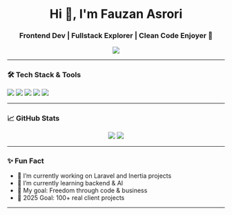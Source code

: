 <h1 align="center">Hi 👋, I'm Fauzan Asrori</h1>
<h3 align="center">Frontend Dev | Fullstack Explorer | Clean Code Enjoyer 🚀</h3>

<p align="center">
  <img src="https://readme-typing-svg.herokuapp.com?color=F7A41D&size=24&center=true&vCenter=true&lines=Passionate+Frontend+Developer;Lover+of+Clean+UI;Tech+and+Business+Explorer" />
</p>

---

### 🛠️ Tech Stack & Tools
<p align="left">
  <img src="https://img.shields.io/badge/Code-JavaScript-informational?style=flat&logo=javascript&logoColor=white" />
  <img src="https://img.shields.io/badge/Code-React-informational?style=flat&logo=react&logoColor=white" />
  <img src="https://img.shields.io/badge/Code-Next.js-informational?style=flat&logo=nextdotjs&logoColor=white" />
  <img src="https://img.shields.io/badge/Code-Tailwind-informational?style=flat&logo=tailwindcss&logoColor=white" />
  <img src="https://img.shields.io/badge/Design-Canva-informational?style=flat&logo=canva&logoColor=white" />
</p>

---

### 📈 GitHub Stats
<p align="center">
  <img src="https://github-readme-stats.vercel.app/api?username=fauzanasrori&show_icons=true&theme=tokyonight" />
  <img src="https://github-readme-stats.vercel.app/api/top-langs/?username=fauzanasrori&layout=compact&theme=tokyonight" /> 
</p>

---

### ✨ Fun Fact
- 🔭 I’m currently working on Laravel and Inertia projects
- 🌱 I’m currently learning backend & AI
- 🎯 My goal: Freedom through code & business
- 🥅 2025 Goal: 100+ real client projects

---
